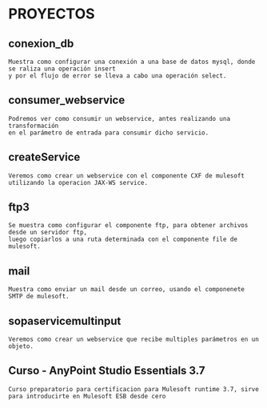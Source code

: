 # PROYECTOS

## conexion_db
    Muestra como configurar una conexión a una base de datos mysql, donde se raliza una operación insert 
    y por el flujo de error se lleva a cabo una operación select.
   
## consumer_webservice
    Podremos ver como consumir un webservice, antes realizando una transformación 
    en el parámetro de entrada para consumir dicho servicio.
   
## createService
    Veremos como crear un webservice con el componente CXF de mulesoft utilizando la operacion JAX-WS service.
   
## ftp3
    Se muestra como configurar el componente ftp, para obtener archivos desde un servidor ftp, 
    luego copiarlos a una ruta determinada con el componente file de mulesoft.
    
## mail
    Muestra como enviar un mail desde un correo, usando el componenete SMTP de mulesoft.
    
## sopaservicemultinput
    Veremos como crear un webservice que recibe multiples parámetros en un objeto.
    
## Curso - AnyPoint  Studio Essentials 3.7
    Curso preparatorio para certificacion para Mulesoft runtime 3.7, sirve para introducirte en Mulesoft ESB desde cero


    
